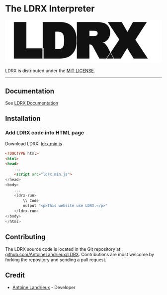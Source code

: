
# The LDRX Interpreter

![LDRX](resources/icon/ldrx.svg)

LDRX is distributed under the [MIT LICENSE](LICENSE).

---

## Documentation

See [LDRX Documentation](doc/documentation.md)

## Installation

### Add LDRX code into HTML page

Download LDRX: [ldrx.min.js](https://raw.githubusercontent.com/AntoineLandrieux/LDRX/main/src/min/ldrx.min.js)

```html
<!DOCTYPE html>
<html>
<head>
    ...
    <script src="ldrx.min.js">
</head>
<body>
    ...
    <ldrx-run>
        \\ Code
        output "<p>This website use LDRX.</p>"
    </ldrx-run>
</body>
</html>
```

## Contributing

The LDRX source code is located in the Git repository at [github.com/AntoineLandrieux/LDRX](https://github.com/AntoineLandrieux/LDRX/).
Contributions are most welcome by forking the repository and sending a pull request.

## Credit

- [Antoine Landrieux](https://github.com/AntoineLandrieux) - Developer

